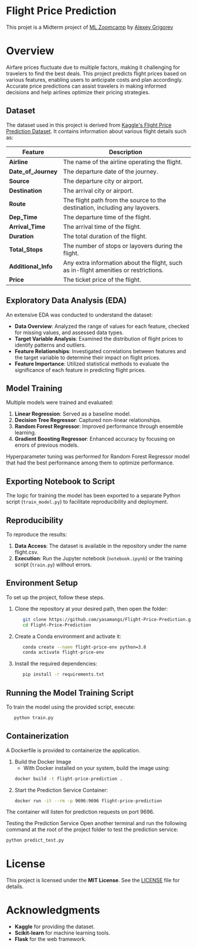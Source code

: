 # Flight Price Prediction
This projet is a Midterm project of [ML Zoomcamp](https://github.com/DataTalksClub/machine-learning-zoomcamp) by [Alexey Grigorev](https://github.com/alexeygrigorev)

# Overview

Airfare prices fluctuate due to multiple factors, making it challenging for travelers to find the best deals. This project predicts flight prices based on various features, enabling users to anticipate costs and plan accordingly. Accurate price predictions can assist travelers in making informed decisions and help airlines optimize their pricing strategies.

## Dataset

The dataset used in this project is derived from [Kaggle's Flight Price Prediction Dataset](https://www.kaggle.com/code/azizashfak/flight-price-prediction-accuracy-98-61). It contains information about various flight details such as:

| Feature            | Description                                                                                  |
|--------------------|----------------------------------------------------------------------------------------------|
| **Airline**        | The name of the airline operating the flight.                                                |
| **Date_of_Journey**| The departure date of the journey.                                                           |
| **Source**         | The departure city or airport.                                                               |
| **Destination**    | The arrival city or airport.                                                                 |
| **Route**          | The flight path from the source to the destination, including any layovers.                  |
| **Dep_Time**       | The departure time of the flight.                                                            |
| **Arrival_Time**   | The arrival time of the flight.                                                              |
| **Duration**       | The total duration of the flight.                                                            |
| **Total_Stops**    | The number of stops or layovers during the flight.                                           |
| **Additional_Info**| Any extra information about the flight, such as in-flight amenities or restrictions.         |
| **Price**          | The ticket price of the flight.                                                              |


## Exploratory Data Analysis (EDA)

An extensive EDA was conducted to understand the dataset:

- **Data Overview**: Analyzed the range of values for each feature, checked for missing values, and assessed data types.
- **Target Variable Analysis**: Examined the distribution of flight prices to identify patterns and outliers.
- **Feature Relationships**: Investigated correlations between features and the target variable to determine their impact on flight prices.
- **Feature Importance**: Utilized statistical methods to evaluate the significance of each feature in predicting flight prices.

## Model Training

Multiple models were trained and evaluated:

1. **Linear Regression**: Served as a baseline model.
2. **Decision Tree Regressor**: Captured non-linear relationships.
3. **Random Forest Regressor**: Improved performance through ensemble learning.
4. **Gradient Boosting Regressor**: Enhanced accuracy by focusing on errors of previous models.

Hyperparameter tuning was performed for Random Forest Regressor model that had the best performance among them to optimize performance.

## Exporting Notebook to Script

The logic for training the model has been exported to a separate Python script (`train_model.py`) to facilitate reproducibility and deployment.

## Reproducibility

To reproduce the results:

1. **Data Access**: The dataset is available in the repository under the name flight.csv.
2. **Execution**: Run the Jupyter notebook (`notebook.ipynb`) or the training script (`train.py`) without errors.

## Environment Setup

To set up the project, follow these steps.

1. Clone the repository at your desired path, then open the folder:
   ```bash
      git clone https://github.com/yasamangs/Flight-Price-Prediction.git
      cd Flight-Price-Prediction
   ```
2. Create a Conda environment and activate it:
   ```bash
      conda create --name flight-price-env python=3.8
      conda activate flight-price-env
   ```
3. Install the required dependencies:
   ```bash
      pip install -r requirements.txt
   ```

## Running the Model Training Script
To train the model using the provided script, execute:
   ```bash
      python train.py
   ```

## Containerization

A Dockerfile is provided to containerize the application.

1. Build the Docker Image
   - With Docker installed on your system, build the image using:
   ```bash
   docker build -t flight-price-prediction .
   ```
2. Start the Prediction Service Container: 
   ```bash
   docker run -it --rm -p 9696:9696 flight-price-prediction
   ```
The container will listen for prediction requests on port 9696.

Testing the Prediction Service
Open another terminal and run the following command at the root of the project folder to test the prediction service:
   ```bash
   python predict_test.py
   ```

# License
This project is licensed under the **MIT License**. See the [LICENSE](LICENSE) file for details.

# Acknowledgments
- **Kaggle** for providing the dataset.  
- **Scikit-learn** for machine learning tools.  
- **Flask** for the web framework.    
